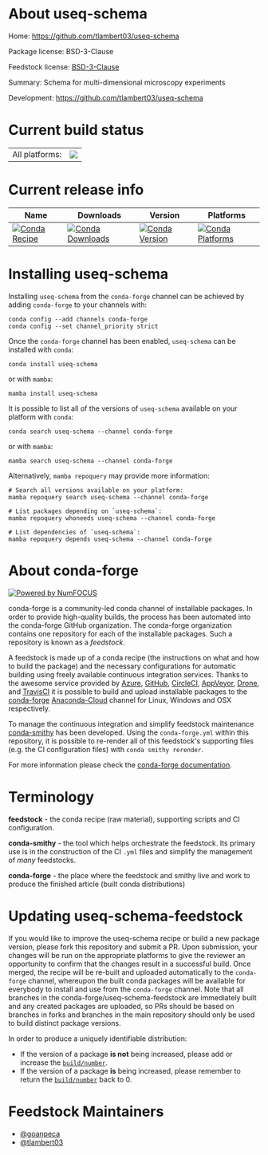 About useq-schema
=================

Home: https://github.com/tlambert03/useq-schema

Package license: BSD-3-Clause

Feedstock license: [BSD-3-Clause](https://github.com/conda-forge/useq-schema-feedstock/blob/main/LICENSE.txt)

Summary: Schema for multi-dimensional microscopy experiments

Development: https://github.com/tlambert03/useq-schema

Current build status
====================


<table><tr><td>All platforms:</td>
    <td>
      <a href="https://dev.azure.com/conda-forge/feedstock-builds/_build/latest?definitionId=15155&branchName=main">
        <img src="https://dev.azure.com/conda-forge/feedstock-builds/_apis/build/status/useq-schema-feedstock?branchName=main">
      </a>
    </td>
  </tr>
</table>

Current release info
====================

| Name | Downloads | Version | Platforms |
| --- | --- | --- | --- |
| [![Conda Recipe](https://img.shields.io/badge/recipe-useq--schema-green.svg)](https://anaconda.org/conda-forge/useq-schema) | [![Conda Downloads](https://img.shields.io/conda/dn/conda-forge/useq-schema.svg)](https://anaconda.org/conda-forge/useq-schema) | [![Conda Version](https://img.shields.io/conda/vn/conda-forge/useq-schema.svg)](https://anaconda.org/conda-forge/useq-schema) | [![Conda Platforms](https://img.shields.io/conda/pn/conda-forge/useq-schema.svg)](https://anaconda.org/conda-forge/useq-schema) |

Installing useq-schema
======================

Installing `useq-schema` from the `conda-forge` channel can be achieved by adding `conda-forge` to your channels with:

```
conda config --add channels conda-forge
conda config --set channel_priority strict
```

Once the `conda-forge` channel has been enabled, `useq-schema` can be installed with `conda`:

```
conda install useq-schema
```

or with `mamba`:

```
mamba install useq-schema
```

It is possible to list all of the versions of `useq-schema` available on your platform with `conda`:

```
conda search useq-schema --channel conda-forge
```

or with `mamba`:

```
mamba search useq-schema --channel conda-forge
```

Alternatively, `mamba repoquery` may provide more information:

```
# Search all versions available on your platform:
mamba repoquery search useq-schema --channel conda-forge

# List packages depending on `useq-schema`:
mamba repoquery whoneeds useq-schema --channel conda-forge

# List dependencies of `useq-schema`:
mamba repoquery depends useq-schema --channel conda-forge
```


About conda-forge
=================

[![Powered by
NumFOCUS](https://img.shields.io/badge/powered%20by-NumFOCUS-orange.svg?style=flat&colorA=E1523D&colorB=007D8A)](https://numfocus.org)

conda-forge is a community-led conda channel of installable packages.
In order to provide high-quality builds, the process has been automated into the
conda-forge GitHub organization. The conda-forge organization contains one repository
for each of the installable packages. Such a repository is known as a *feedstock*.

A feedstock is made up of a conda recipe (the instructions on what and how to build
the package) and the necessary configurations for automatic building using freely
available continuous integration services. Thanks to the awesome service provided by
[Azure](https://azure.microsoft.com/en-us/services/devops/), [GitHub](https://github.com/),
[CircleCI](https://circleci.com/), [AppVeyor](https://www.appveyor.com/),
[Drone](https://cloud.drone.io/welcome), and [TravisCI](https://travis-ci.com/)
it is possible to build and upload installable packages to the
[conda-forge](https://anaconda.org/conda-forge) [Anaconda-Cloud](https://anaconda.org/)
channel for Linux, Windows and OSX respectively.

To manage the continuous integration and simplify feedstock maintenance
[conda-smithy](https://github.com/conda-forge/conda-smithy) has been developed.
Using the ``conda-forge.yml`` within this repository, it is possible to re-render all of
this feedstock's supporting files (e.g. the CI configuration files) with ``conda smithy rerender``.

For more information please check the [conda-forge documentation](https://conda-forge.org/docs/).

Terminology
===========

**feedstock** - the conda recipe (raw material), supporting scripts and CI configuration.

**conda-smithy** - the tool which helps orchestrate the feedstock.
                   Its primary use is in the construction of the CI ``.yml`` files
                   and simplify the management of *many* feedstocks.

**conda-forge** - the place where the feedstock and smithy live and work to
                  produce the finished article (built conda distributions)


Updating useq-schema-feedstock
==============================

If you would like to improve the useq-schema recipe or build a new
package version, please fork this repository and submit a PR. Upon submission,
your changes will be run on the appropriate platforms to give the reviewer an
opportunity to confirm that the changes result in a successful build. Once
merged, the recipe will be re-built and uploaded automatically to the
`conda-forge` channel, whereupon the built conda packages will be available for
everybody to install and use from the `conda-forge` channel.
Note that all branches in the conda-forge/useq-schema-feedstock are
immediately built and any created packages are uploaded, so PRs should be based
on branches in forks and branches in the main repository should only be used to
build distinct package versions.

In order to produce a uniquely identifiable distribution:
 * If the version of a package **is not** being increased, please add or increase
   the [``build/number``](https://docs.conda.io/projects/conda-build/en/latest/resources/define-metadata.html#build-number-and-string).
 * If the version of a package **is** being increased, please remember to return
   the [``build/number``](https://docs.conda.io/projects/conda-build/en/latest/resources/define-metadata.html#build-number-and-string)
   back to 0.

Feedstock Maintainers
=====================

* [@goanpeca](https://github.com/goanpeca/)
* [@tlambert03](https://github.com/tlambert03/)

